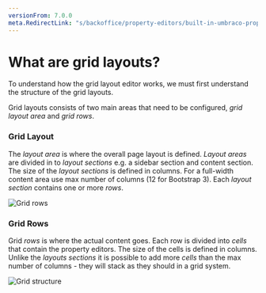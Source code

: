 ```yaml
---
versionFrom: 7.0.0
meta.RedirectLink: "s/backoffice/property-editors/built-in-umbraco-property-editors/grid-layout/what-are-grid-layouts"
---
```


# What are grid layouts?
To understand how the grid layout editor works, we must first understand the structure of the grid layouts.

Grid layouts consists of two main areas that need to be configured, *grid layout area* and *grid rows*.

### Grid Layout
The *layout area* is where the overall page layout is defined.
*Layout areas* are divided in to *layout sections* e.g. a sidebar section and content section. The size of the *layout sections* is defined in columns. For a full-width content area use max number of columns (12 for Bootstrap 3). Each *layout section* contains one or more *rows*.

![Grid rows](images/Grid-layout-rows.jpg)

### Grid Rows
Grid *rows* is where the actual content goes. Each row is divided into *cells* that contain the property editors. The size of the cells is defined in columns. Unlike the *layouts sections* it is possible to add more *cells* than the max number of columns - they will stack as they should in a grid system.

![Grid structure](images/Grid-layout-NO-SIDEBAR-rows.jpg)
